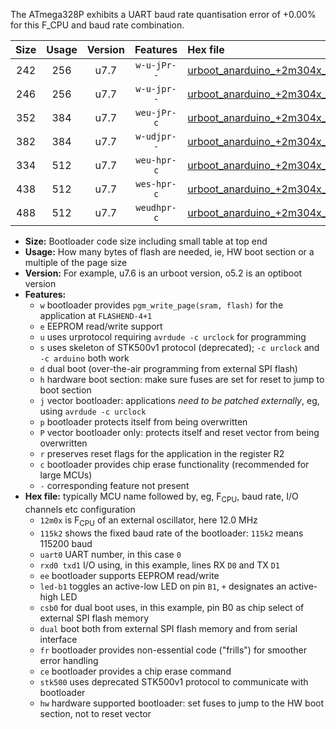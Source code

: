 The ATmega328P exhibits a UART baud rate quantisation error of +0.00% for this F_CPU and baud rate combination.

|Size|Usage|Version|Features|Hex file|
|:-:|:-:|:-:|:-:|:--|
|242|256|u7.7|`w-u-jPr--`|[urboot_anarduino_+2m304x_++19k2_uart0_rxd0_txd1_led+b1.hex](https://raw.githubusercontent.com/stefanrueger/urboot.hex/main/boards/anarduino/external_oscillator/fcpu_+2m304x/br_++19k2/urboot_anarduino_+2m304x_++19k2_uart0_rxd0_txd1_led+b1.hex)|
|246|256|u7.7|`w-u-jpr--`|[urboot_anarduino_+2m304x_++19k2_uart0_rxd0_txd1_led+b1_fr.hex](https://raw.githubusercontent.com/stefanrueger/urboot.hex/main/boards/anarduino/external_oscillator/fcpu_+2m304x/br_++19k2/urboot_anarduino_+2m304x_++19k2_uart0_rxd0_txd1_led+b1_fr.hex)|
|352|384|u7.7|`weu-jPr-c`|[urboot_anarduino_+2m304x_++19k2_uart0_rxd0_txd1_ee_led+b1_fr_ce.hex](https://raw.githubusercontent.com/stefanrueger/urboot.hex/main/boards/anarduino/external_oscillator/fcpu_+2m304x/br_++19k2/urboot_anarduino_+2m304x_++19k2_uart0_rxd0_txd1_ee_led+b1_fr_ce.hex)|
|382|384|u7.7|`w-udjpr--`|[urboot_anarduino_+2m304x_++19k2_uart0_rxd0_txd1_led+b1_csd5_dual.hex](https://raw.githubusercontent.com/stefanrueger/urboot.hex/main/boards/anarduino/external_oscillator/fcpu_+2m304x/br_++19k2/urboot_anarduino_+2m304x_++19k2_uart0_rxd0_txd1_led+b1_csd5_dual.hex)|
|334|512|u7.7|`weu-hpr-c`|[urboot_anarduino_+2m304x_++19k2_uart0_rxd0_txd1_ee_led+b1_fr_ce_hw.hex](https://raw.githubusercontent.com/stefanrueger/urboot.hex/main/boards/anarduino/external_oscillator/fcpu_+2m304x/br_++19k2/urboot_anarduino_+2m304x_++19k2_uart0_rxd0_txd1_ee_led+b1_fr_ce_hw.hex)|
|438|512|u7.7|`wes-hpr-c`|[urboot_anarduino_+2m304x_++19k2_uart0_rxd0_txd1_ee_led+b1_fr_ce_stk500_hw.hex](https://raw.githubusercontent.com/stefanrueger/urboot.hex/main/boards/anarduino/external_oscillator/fcpu_+2m304x/br_++19k2/urboot_anarduino_+2m304x_++19k2_uart0_rxd0_txd1_ee_led+b1_fr_ce_stk500_hw.hex)|
|488|512|u7.7|`weudhpr-c`|[urboot_anarduino_+2m304x_++19k2_uart0_rxd0_txd1_ee_led+b1_csd5_dual_fr_ce_hw.hex](https://raw.githubusercontent.com/stefanrueger/urboot.hex/main/boards/anarduino/external_oscillator/fcpu_+2m304x/br_++19k2/urboot_anarduino_+2m304x_++19k2_uart0_rxd0_txd1_ee_led+b1_csd5_dual_fr_ce_hw.hex)|

- **Size:** Bootloader code size including small table at top end
- **Usage:** How many bytes of flash are needed, ie, HW boot section or a multiple of the page size
- **Version:** For example, u7.6 is an urboot version, o5.2 is an optiboot version
- **Features:**
  + `w` bootloader provides `pgm_write_page(sram, flash)` for the application at `FLASHEND-4+1`
  + `e` EEPROM read/write support
  + `u` uses urprotocol requiring `avrdude -c urclock` for programming
  + `s` uses skeleton of STK500v1 protocol (deprecated); `-c urclock` and `-c arduino` both work
  + `d` dual boot (over-the-air programming from external SPI flash)
  + `h` hardware boot section: make sure fuses are set for reset to jump to boot section
  + `j` vector bootloader: applications *need to be patched externally*, eg, using `avrdude -c urclock`
  + `p` bootloader protects itself from being overwritten
  + `P` vector bootloader only: protects itself and reset vector from being overwritten
  + `r` preserves reset flags for the application in the register R2
  + `c` bootloader provides chip erase functionality (recommended for large MCUs)
  + `-` corresponding feature not present
- **Hex file:** typically MCU name followed by, eg, F<sub>CPU</sub>, baud rate, I/O channels etc configuration
  + `12m0x` is F<sub>CPU</sub> of an external oscillator, here 12.0 MHz
  + `115k2` shows the fixed baud rate of the bootloader: `115k2` means 115200 baud
  + `uart0` UART number, in this case `0`
  + `rxd0 txd1` I/O using, in this example, lines RX `D0` and TX `D1`
  + `ee` bootloader supports EEPROM read/write
  + `led-b1` toggles an active-low LED on pin `B1`, `+` designates an active-high LED
  + `csb0` for dual boot uses, in this example, pin B0 as chip select of external SPI flash memory
  + `dual` boot both from external SPI flash memory and from serial interface
  + `fr` bootloader provides non-essential code ("frills") for smoother error handling
  + `ce` bootloader provides a chip erase command
  + `stk500` uses deprecated STK500v1 protocol to communicate with bootloader
  + `hw` hardware supported bootloader: set fuses to jump to the HW boot section, not to reset vector
